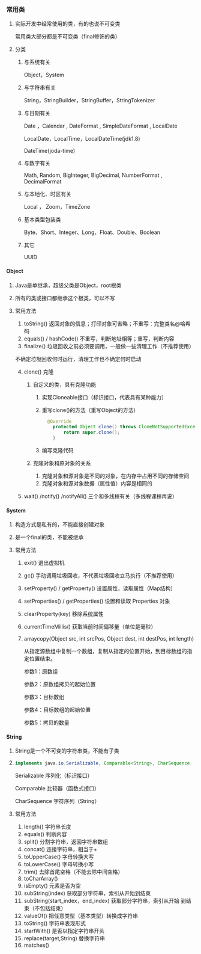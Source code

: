 ### 常用类

1. 实际开发中经常使用的类，有的也说不可变类

   常用类大部分都是不可变类（final修饰的类）

2. 分类

   1. 与系统有关

      Object，System

   2. 与字符串有关

      String，StringBuilder，StringBuffer，StringTokenizer

   3. 与日期有关

      Date  ，Calendar , DateFormat , SimpleDateFormat , LocalDate

      LocalDate，LocalTime，LocalDateTime(jdk1.8)

      DateTime(joda-time)

   4. 与数字有关

      Math,  Random,  BigInteger,  BigDecimal, NumberFormat  , DecimalFormat

   5. 与本地化、时区有关

      Local   ， Zoom，TimeZone 

   6. 基本类型包装类

      Byte、Short、Integer、Long、Float、Double、Boolean

   7. 其它

      UUID



#### Object

1. Java是单继承，超级父类是Object，root根类

2. 所有的类或接口都继承这个根类，可以不写

3. 常用方法

   1. toString()  返回对象的信息；打印对象可省略；不重写：完整类名@哈希码
   2. equals()  /  hashCode()  不重写，判断地址相等；重写，判断内容
   3. finalize()  垃圾回收之前必须要调用，一般做一些清理工作（不推荐使用）

   不确定垃圾回收何时运行，清理工作也不确定何时启动

   4. clone()  克隆

      1. 自定义的类，具有克隆功能

         1. 实现Cloneable接口（标识接口，代表具有某种能力）

         2. 重写clone()的方法（重写Object的方法）

            ```java
              @Override
                protected Object clone() throws CloneNotSupportedException {
                    return super.clone();
                }
            ```

         3. 编写克隆代码

      2. 克隆对象和原对象的关系

         1. 克隆对象和源对象是不同的对象，在内存中占用不同的存储空间
         2. 克隆对象和源对象数据（属性值）内容是相同的

   5. wait()  /notify()  /notifyAll()  三个和多线程有关（多线程课程再说）

#### System

1. 构造方式是私有的，不能直接创建对象

2. 是一个final的类，不能被继承

3. 常用方法

   1. exit()   退出虚拟机

   2. gc()   手动调用垃圾回收，不代表垃圾回收立马执行（不推荐使用）

   3. setProperty()  /  getProperty()   设置属性，读取属性（Map结构）

   4. setProperties()  /  getProperties()  设置和读取 Properties 对象 

   5. clearProperty(key)   移除系统属性

   6. currentTimeMillis()  获取当前时间偏移量（单位是毫秒）

   7. arraycopy(Object src,  int srcPos, Object dest, int destPos,  int length)         

      从指定源数组中复制一个数组，复制从指定的位置开始，到目标数组的指定位置结束。

      参数1：原数组

      参数2：原数组拷贝的起始位置

      参数3：目标数组

      参数4：目标数组的起始位置

      参数5：拷贝的数量

#### String

1. String是一个不可变的字符串类，不能有子类

2. ```java
   implements java.io.Serializable, Comparable<String>, CharSequence
   ```

   Serializable   序列化（标识接口）

   Comparable   比较器（函数式接口）

   CharSequence   字符序列（String）

3. 常用方法
   1. length()  字符串长度
   2. equals()  判断内容
   3. split()  分割字符串，返回字符串数组
   4. concat()  连接字符串，相当于+
   5. toUpperCase()   字母转换大写
   6. toLowerCase()  字母转换小写
   7. trim()  去除首尾空格（不能去除中间空格）
   8. toCharArray()  
   9. isEmpty()  元素是否为空
   10. subString(index)   获取部分字符串，索引从开始到结束
   11.  subString(start_index，end_index)   获取部分字符串，索引从开始 到结束（不包括结束）
   12. valueOf()   把任意类型（基本类型）转换成字符串
   13. toString()  字符串表现形式
   14. startWith()  是否以指定字符串开头
   15. replace(target,String)  替换字符串
   16. matches()  
